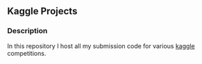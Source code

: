 ## Kaggle Projects

### Description
In this repository I host all my submission code for various [kaggle](https://www.kaggle.com/) competitions.
